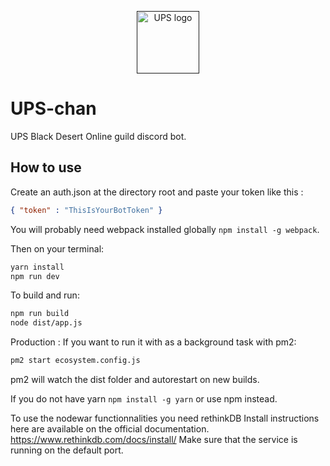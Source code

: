 <p align="center"><a href="" target="_blank"><img width="100" src="https://cdn.discordapp.com/attachments/312317025357791242/403003504886546433/upschan.png" alt="UPS logo"></a></p>

# UPS-chan
UPS Black Desert Online guild discord bot.

## How to use

Create an auth.json at the directory root and paste your token like this :

```json
{ "token" : "ThisIsYourBotToken" }
```

You will probably need webpack installed globally ``` npm install -g webpack ```.

Then on your terminal:

```sh
yarn install
npm run dev
```

To build and run:
```sh
npm run build
node dist/app.js
```

Production : If you want to run it with as a background task with pm2:
```sh
pm2 start ecosystem.config.js
```
pm2 will watch the dist folder and autorestart on new builds.


If you do not have yarn ``` npm install -g yarn ``` or use npm instead.

To use the nodewar functionnalities you need rethinkDB
Install instructions here are available on the official documentation.
https://www.rethinkdb.com/docs/install/
Make sure that the service is running on the default port.
